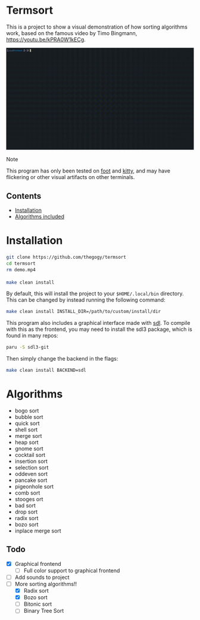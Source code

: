 # Termsort

This is a project to show a visual demonstration of how sorting algorithms work, based on the famous video by Timo Bingmann, https://youtu.be/kPRA0W1kECg.

![demo](./demo.gif)

> [!note]
> This program has only been tested on [foot](https://codeberg.org/dnkl/foot) and [kitty](https://sw.kovidgoyal.net/kitty), and may have flickering or other visual artifacts on other terminals.

## Contents

* [Installation](#Install)
* [Algorithms included](#Algorithms)

# Installation
```bash
git clone https://github.com/thegogy/termsort
cd termsort
rm demo.mp4

make clean install
```

By default, this will install the project to your `$HOME/.local/bin` directory. This can be changed by instead running the following command:

```bash
make clean install INSTALL_DIR=/path/to/custom/install/dir
```

This program also includes a graphical interface made with [sdl](https://www.libsdl.org/). To compile with this as the frontend, you may need to install the sdl3 package, which is found in many repos:

```bash
paru -S sdl3-git
```

Then simply change the backend in the flags:
```bash
make clean install BACKEND=sdl
```

# Algorithms

* bogo sort
* bubble sort
* quick sort
* shell sort
* merge sort
* heap sort
* gnome sort
* cocktail sort
* insertion sort
* selection sort
* oddeven sort
* pancake sort
* pigeonhole sort
* comb sort
* stooges ort
* bad sort
* drop sort
* radix sort
* bozo sort
* inplace merge sort


## Todo

- [x] Graphical frontend
  - [ ] Full color support to graphical frontend
- [ ] Add sounds to project
- [ ] More sorting algorithms!!
  - [x] Radix sort
  - [x] Bozo sort
  - [ ] Bitonic sort
  - [ ] Binary Tree Sort
